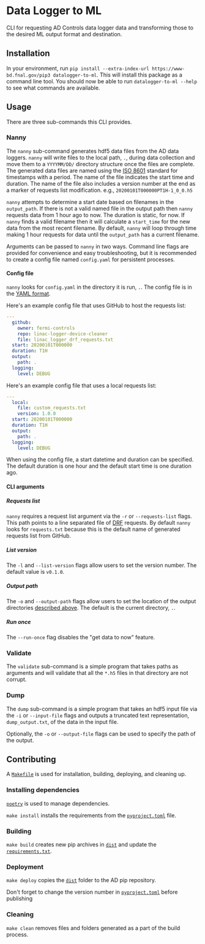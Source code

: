 # Data Logger to ML

CLI for requesting AD Controls data logger data and transforming those to the desired ML output format and destination.

## Installation

In your environment, run `pip install --extra-index-url https://www-bd.fnal.gov/pip3 datalogger-to-ml`. This will install this package as a command line tool. You should now be able to run `datalogger-to-ml --help` to see what commands are available.

## Usage

There are three sub-commands this CLI provides.

### Nanny

The `nanny` sub-command generates hdf5 data files from the AD data loggers. `nanny` will write files to the local path, `.`, during data collection and move them to a `YYYYMM/DD/` directory structure once the files are complete. The generated data files are named using the [ISO 8601](https://en.wikipedia.org/wiki/ISO_8601) standard for timestamps with a period. The name of the file indicates the start time and duration. The name of the file also includes a version number at the end as a marker of requests list modification. e.g., `20200101T000000PT1H-1_0_0.h5`

`nanny` attempts to determine a start date based on filenames in the `output_path`. If there is not a valid named file in the output path then `nanny` requests data from 1 hour ago to now. The duration is static, for now. If `nanny` finds a valid filename then it will calculate a `start_time` for the new data from the most recent filename. By default, `nanny` will loop through time making 1 hour requests for data until the `output_path` has a current filename.

Arguments can be passed to `nanny` in two ways. Command line flags are provided for convenience and easy troubleshooting, but it is recommended to create a config file named `config.yaml` for persistent processes.

#### Config file

`nanny` looks for `config.yaml` in the directory it is run, `.`. The config file is in the [YAML format](https://en.wikipedia.org/wiki/YAML).

Here's an example config file that uses GitHub to host the requests list:

```yaml
---
  github:
    owner: fermi-controls
    repo: linac-logger-device-cleaner
    file: linac_logger_drf_requests.txt
  start: 20200101T000000
  duration: T1H
  output:
    path: .
  logging:
    level: DEBUG

```

Here's an example config file that uses a local requests list:

```yaml
---
  local:
    file: custom_requests.txt
    version: 1.0.0
  start: 20200101T000000
  duration: T1H
  output:
    path: .
  logging:
    level: DEBUG

```

When using the config file, a start datetime and duration can be specified. The default duration is one hour and the default start time is one duration ago.

#### CLI arguments

##### Requests list

`nanny` requires a request list argument via the `-r` or `--requests-list` flags. This path points to a line separated file of [DRF](https://www-bd.fnal.gov/controls/public/drf2/) requests. By default `nanny` looks for `requests.txt` because this is the default name of generated requests list from GitHub.

##### List version

The `-l` and `--list-version` flags allow users to set the version number. The default value is `v0.1.0`.

##### Output path

The `-o` and `--output-path` flags allow users to set the location of the output directories [described above](#nanny). The default is the current directory, `.`.

##### Run once

The `--run-once` flag disables the "get data to now" feature.

### Validate

The `validate` sub-command is a simple program that takes paths as arguments and will validate that all the `*.h5` files in that directory are not corrupt.

### Dump

The `dump` sub-command is a simple program that takes an hdf5 input file via the `-i` or `--input-file` flags and outputs a truncated text representation, `dump_output.txt`, of the data in the input file.

Optionally, the `-o` or `--output-file` flags can be used to specify the path of the output.

## Contributing

A [`Makefile`](./Makefile) is used for installation, building, deploying, and cleaning up.

### Installing dependencies

[`poetry`](https://python-poetry.org/) is used to manage dependencies.

`make install` installs the requirements from the [`pyproject.toml`](./pyproject.toml) file.

### Building

`make build` creates new pip archives in [`dist`](./dist) and update the [`requirements.txt`](./requirements.txt).

### Deployment

`make deploy` copies the [`dist`](./dist) folder to the AD pip repository.

Don't forget to change the version number in [`pyproject.toml`](./pyproject.toml) before publishing

### Cleaning

`make clean` removes files and folders generated as a part of the build process.
